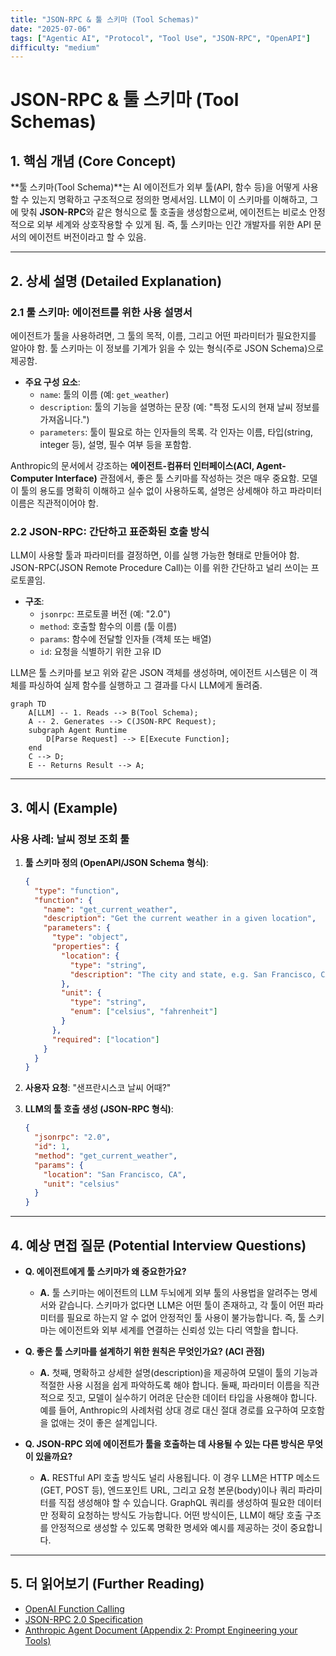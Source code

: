 ```yaml
---
title: "JSON-RPC & 툴 스키마 (Tool Schemas)"
date: "2025-07-06"
tags: ["Agentic AI", "Protocol", "Tool Use", "JSON-RPC", "OpenAPI"]
difficulty: "medium"
---
```


# JSON-RPC & 툴 스키마 (Tool Schemas)

## 1. 핵심 개념 (Core Concept)

**툴 스키마(Tool Schema)**는 AI 에이전트가 외부 툴(API, 함수 등)을 어떻게 사용할 수 있는지 명확하고 구조적으로 정의한 명세서임. LLM이 이 스키마를 이해하고, 그에 맞춰 **JSON-RPC**와 같은 형식으로 툴 호출을 생성함으로써, 에이전트는 비로소 안정적으로 외부 세계와 상호작용할 수 있게 됨. 즉, 툴 스키마는 인간 개발자를 위한 API 문서의 에이전트 버전이라고 할 수 있음.

---

## 2. 상세 설명 (Detailed Explanation)

### 2.1 툴 스키마: 에이전트를 위한 사용 설명서

에이전트가 툴을 사용하려면, 그 툴의 목적, 이름, 그리고 어떤 파라미터가 필요한지를 알아야 함. 툴 스키마는 이 정보를 기계가 읽을 수 있는 형식(주로 JSON Schema)으로 제공함.

*   **주요 구성 요소**:
    *   `name`: 툴의 이름 (예: `get_weather`)
    *   `description`: 툴의 기능을 설명하는 문장 (예: "특정 도시의 현재 날씨 정보를 가져옵니다.")
    *   `parameters`: 툴이 필요로 하는 인자들의 목록. 각 인자는 이름, 타입(string, integer 등), 설명, 필수 여부 등을 포함함.

Anthropic의 문서에서 강조하는 **에이전트-컴퓨터 인터페이스(ACI, Agent-Computer Interface)** 관점에서, 좋은 툴 스키마를 작성하는 것은 매우 중요함. 모델이 툴의 용도를 명확히 이해하고 실수 없이 사용하도록, 설명은 상세해야 하고 파라미터 이름은 직관적이어야 함.

### 2.2 JSON-RPC: 간단하고 표준화된 호출 방식

LLM이 사용할 툴과 파라미터를 결정하면, 이를 실행 가능한 형태로 만들어야 함. JSON-RPC(JSON Remote Procedure Call)는 이를 위한 간단하고 널리 쓰이는 프로토콜임.

*   **구조**:
    *   `jsonrpc`: 프로토콜 버전 (예: "2.0")
    *   `method`: 호출할 함수의 이름 (툴 이름)
    *   `params`: 함수에 전달할 인자들 (객체 또는 배열)
    *   `id`: 요청을 식별하기 위한 고유 ID

LLM은 툴 스키마를 보고 위와 같은 JSON 객체를 생성하며, 에이전트 시스템은 이 객체를 파싱하여 실제 함수를 실행하고 그 결과를 다시 LLM에게 돌려줌.

```mermaid
graph TD
    A[LLM] -- 1. Reads --> B(Tool Schema);
    A -- 2. Generates --> C(JSON-RPC Request);
    subgraph Agent Runtime
        D[Parse Request] --> E[Execute Function];
    end
    C --> D;
    E -- Returns Result --> A;
```

---

## 3. 예시 (Example)

### 사용 사례: 날씨 정보 조회 툴

1.  **툴 스키마 정의 (OpenAPI/JSON Schema 형식)**:
    ```json
    {
      "type": "function",
      "function": {
        "name": "get_current_weather",
        "description": "Get the current weather in a given location",
        "parameters": {
          "type": "object",
          "properties": {
            "location": {
              "type": "string",
              "description": "The city and state, e.g. San Francisco, CA"
            },
            "unit": {
              "type": "string",
              "enum": ["celsius", "fahrenheit"]
            }
          },
          "required": ["location"]
        }
      }
    }
    ```

2.  **사용자 요청**: "샌프란시스코 날씨 어때?"

3.  **LLM의 툴 호출 생성 (JSON-RPC 형식)**:
    ```json
    {
      "jsonrpc": "2.0",
      "id": 1,
      "method": "get_current_weather",
      "params": {
        "location": "San Francisco, CA",
        "unit": "celsius"
      }
    }
    ```

---

## 4. 예상 면접 질문 (Potential Interview Questions)

*   **Q. 에이전트에게 툴 스키마가 왜 중요한가요?**
    *   **A.** 툴 스키마는 에이전트의 LLM 두뇌에게 외부 툴의 사용법을 알려주는 명세서와 같습니다. 스키마가 없다면 LLM은 어떤 툴이 존재하고, 각 툴이 어떤 파라미터를 필요로 하는지 알 수 없어 안정적인 툴 사용이 불가능합니다. 즉, 툴 스키마는 에이전트와 외부 세계를 연결하는 신뢰성 있는 다리 역할을 합니다.

*   **Q. 좋은 툴 스키마를 설계하기 위한 원칙은 무엇인가요? (ACI 관점)**
    *   **A.** 첫째, 명확하고 상세한 설명(description)을 제공하여 모델이 툴의 기능과 적절한 사용 시점을 쉽게 파악하도록 해야 합니다. 둘째, 파라미터 이름을 직관적으로 짓고, 모델이 실수하기 어려운 단순한 데이터 타입을 사용해야 합니다. 예를 들어, Anthropic의 사례처럼 상대 경로 대신 절대 경로를 요구하여 모호함을 없애는 것이 좋은 설계입니다.

*   **Q. JSON-RPC 외에 에이전트가 툴을 호출하는 데 사용될 수 있는 다른 방식은 무엇이 있을까요?**
    *   **A.** RESTful API 호출 방식도 널리 사용됩니다. 이 경우 LLM은 HTTP 메소드(GET, POST 등), 엔드포인트 URL, 그리고 요청 본문(body)이나 쿼리 파라미터를 직접 생성해야 할 수 있습니다. GraphQL 쿼리를 생성하여 필요한 데이터만 정확히 요청하는 방식도 가능합니다. 어떤 방식이든, LLM이 해당 호출 구조를 안정적으로 생성할 수 있도록 명확한 명세와 예시를 제공하는 것이 중요합니다.

---

## 5. 더 읽어보기 (Further Reading)

*   [OpenAI Function Calling](https://platform.openai.com/docs/guides/function-calling)
*   [JSON-RPC 2.0 Specification](https://www.jsonrpc.org/specification)
*   [Anthropic Agent Document (Appendix 2: Prompt Engineering your Tools)](/docs/assets/files/agentic-ai/anthropic_building_effective_ai_agents.md)